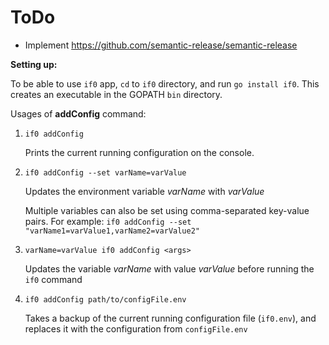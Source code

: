 # ToDo

- Implement https://github.com/semantic-release/semantic-release

**Setting up:**

To be able to use `if0` app, `cd` to `if0` directory, and run `go install if0`. This creates an executable in the GOPATH `bin` directory.

Usages of **addConfig** command:

1. `if0 addConfig`

    Prints the current running configuration on the console.
2. `if0 addConfig --set varName=varValue`
    
    Updates the environment variable  _varName_ with _varValue_
    
    Multiple variables can also be set using comma-separated key-value pairs. For example: `if0 addConfig --set "varName1=varValue1,varName2=varValue2"`
3. `varName=varValue if0 addConfig <args>`

    Updates the variable _varName_ with value _varValue_ before running the `if0` command 
4. `if0 addConfig path/to/configFile.env`

    Takes a backup of the current running configuration file (`if0.env`), and replaces it with the configuration from `configFile.env`